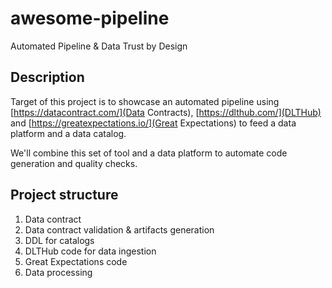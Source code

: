 # awesome-pipeline
Automated Pipeline &amp; Data Trust by Design

## Description

Target of this project is to showcase an automated pipeline using [https://datacontract.com/](Data Contracts), [https://dlthub.com/](DLTHub) and [https://greatexpectations.io/](Great Expectations) to feed a data platform and a data catalog.

We'll combine this set of tool and a data platform to automate code generation and quality checks. 

## Project structure

1. Data contract 
2. Data contract validation & artifacts generation
3. DDL for catalogs
4. DLTHub code for data ingestion
5. Great Expectations code
6. Data processing 
